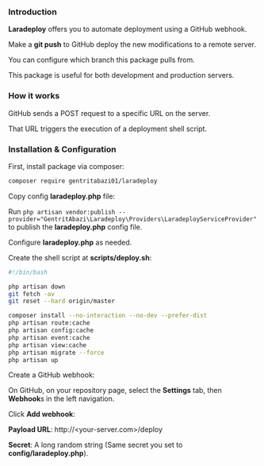 ### Introduction

**Laradeploy** offers you to automate deployment using a GitHub webhook.

Make a **git push** to GitHub deploy the new modifications to a remote server.

You can configure which branch this package pulls from.

This package is useful for both development and production servers.

### How it works
GitHub sends a POST request to a specific URL on the server.

That URL triggers the execution of a deployment shell script.

### Installation & Configuration

First, install package via composer:

```bash
composer require gentritabazi01/laradeploy
```

Copy config **laradeploy.php** file:

Run ``php artisan vendor:publish --provider="GentritAbazi\Laradeploy\Providers\LaradeployServiceProvider"`` to publish the **laradeploy.php** config file.

Configure **laradeploy.php** as needed.

Create the shell script at **scripts/deploy.sh**:

```bash
#!/bin/bash

php artisan down
git fetch -av
git reset --hard origin/master

composer install --no-interaction --no-dev --prefer-dist
php artisan route:cache
php artisan config:cache
php artisan event:cache
php artisan view:cache
php artisan migrate --force
php artisan up
```

Create a GitHub webhook:

On GitHub, on your repository page, select the **Settings** tab, then **Webhook**s in the left navigation.

Click **Add webhook**:

**Payload URL**: http://<your-server.com>/deploy

**Secret**: A long random string (Same secret you set to **config/laradeploy.php**).